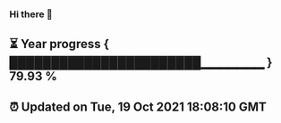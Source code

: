 ### Hi there 👋
⏳ Year progress { ███████████████████████▁▁▁▁▁▁▁ } 79.93 %
---
⏰ Updated on Tue, 19 Oct 2021 18:08:10 GMT
---
